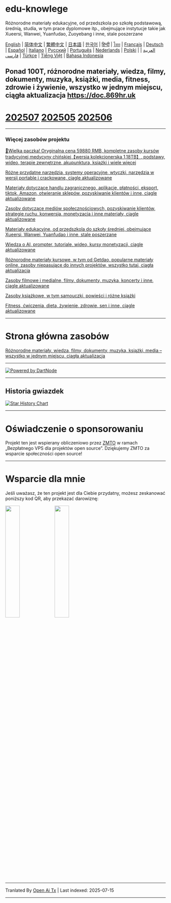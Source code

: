 # edu-knowlege
Różnorodne materiały edukacyjne, od przedszkola po szkołę podstawową, średnią, studia, w tym prace dyplomowe itp., obejmujące instytucje takie jak Xueersi, Wanwei, Yuanfudao, Zuoyebang i inne, stale poszerzane

[English](https://openaitx.github.io/view.html?user=mswnlz&project=edu-knowlege&lang=en) | [简体中文](https://openaitx.github.io/view.html?user=mswnlz&project=edu-knowlege&lang=zh-CN) | [繁體中文](https://openaitx.github.io/view.html?user=mswnlz&project=edu-knowlege&lang=zh-TW) | [日本語](https://openaitx.github.io/view.html?user=mswnlz&project=edu-knowlege&lang=ja) | [한국어](https://openaitx.github.io/view.html?user=mswnlz&project=edu-knowlege&lang=ko) | [हिन्दी](https://openaitx.github.io/view.html?user=mswnlz&project=edu-knowlege&lang=hi) | [ไทย](https://openaitx.github.io/view.html?user=mswnlz&project=edu-knowlege&lang=th) | [Français](https://openaitx.github.io/view.html?user=mswnlz&project=edu-knowlege&lang=fr) | [Deutsch](https://openaitx.github.io/view.html?user=mswnlz&project=edu-knowlege&lang=de) | [Español](https://openaitx.github.io/view.html?user=mswnlz&project=edu-knowlege&lang=es) | [Italiano](https://openaitx.github.io/view.html?user=mswnlz&project=edu-knowlege&lang=it) | [Русский](https://openaitx.github.io/view.html?user=mswnlz&project=edu-knowlege&lang=ru) | [Português](https://openaitx.github.io/view.html?user=mswnlz&project=edu-knowlege&lang=pt) | [Nederlands](https://openaitx.github.io/view.html?user=mswnlz&project=edu-knowlege&lang=nl) | [Polski](https://openaitx.github.io/view.html?user=mswnlz&project=edu-knowlege&lang=pl) | [العربية](https://openaitx.github.io/view.html?user=mswnlz&project=edu-knowlege&lang=ar) | [فارسی](https://openaitx.github.io/view.html?user=mswnlz&project=edu-knowlege&lang=fa) | [Türkçe](https://openaitx.github.io/view.html?user=mswnlz&project=edu-knowlege&lang=tr) | [Tiếng Việt](https://openaitx.github.io/view.html?user=mswnlz&project=edu-knowlege&lang=vi) | [Bahasa Indonesia](https://openaitx.github.io/view.html?user=mswnlz&project=edu-knowlege&lang=id)

Ponad 100T, różnorodne materiały, wiedza, filmy, dokumenty, muzyka, książki, media, fitness, zdrowie i żywienie, wszystko w jednym miejscu, ciągła aktualizacja https://doc.869hr.uk
------------------

# [202507](https://raw.githubusercontent.com/mswnlz/edu-knowlege/main/202507.md) [202505](https://raw.githubusercontent.com/mswnlz/edu-knowlege/main/202505.md) [202506](https://raw.githubusercontent.com/mswnlz/edu-knowlege/main/202506.md)


---------------

### Więcej zasobów projektu

[🎁Wielka paczka! Oryginalna cena 59880 RMB, kompletne zasoby kursów tradycyjnej medycyny chińskiej【wersja kolekcjonerska 1,18TB】, podstawy, wideo, terapie zewnętrzne, akupunktura, książki i wiele więcej](https://github.com/mswnlz/chinese-traditional)

[Różne przydatne narzędzia, systemy operacyjne, wtyczki, narzędzia w wersji portable i crackowane, ciągle aktualizowane](https://github.com/mswnlz/tools)


[Materiały dotyczące handlu zagranicznego, aplikacje, płatności, eksport, tiktok, Amazon, otwieranie sklepów, pozyskiwanie klientów i inne, ciągle aktualizowane](https://github.com/mswnlz/cross-border)

[Zasoby dotyczące mediów społecznościowych, pozyskiwanie klientów, strategie ruchu, konwersja, monetyzacja i inne materiały, ciągle aktualizowane](https://github.com/mswnlz/self-media)

[ Materiały edukacyjne, od przedszkola do szkoły średniej, obejmujące Xueersi, Wanwei, Yuanfudao i inne, stale poszerzane](https://github.com/mswnlz/edu-knowlege)

[Wiedza o AI, prompter, tutoriale, wideo, kursy monetyzacji, ciągle aktualizowane](https://github.com/mswnlz/AIknowledge)

[Różnorodne materiały kursowe, w tym od Getdao, popularne materiały online, zasoby niepasujące do innych projektów, wszystko tutaj, ciągła aktualizacja](https://github.com/mswnlz/curriculum)

[Zasoby filmowe i medialne, filmy, dokumenty, muzyka, koncerty i inne, ciągle aktualizowane](https://github.com/mswnlz/movies)

[Zasoby książkowe, w tym samouczki, powieści i różne książki](https://github.com/mswnlz/book)

[Fitness, ćwiczenia, dieta, żywienie, zdrowie, sen i inne, ciągle aktualizowane](https://github.com/mswnlz/healthy)



---------------

# Strona główna zasobów
[Różnorodne materiały, wiedza, filmy, dokumenty, muzyka, książki, media – wszystko w jednym miejscu, ciągła aktualizacja](https://github.com/mswnlz)

---------------

[![Powered by DartNode](https://dartnode.com/branding/DN-Open-Source-sm.png)](https://dartnode.com "Powered by DartNode - Free VPS for Open Source")

---------------


## Historia gwiazdek
[![Star History Chart](https://api.star-history.com/svg?repos=mswnlz/edu-knowlege&type=Date)](https://www.star-history.com/#mswnlz/edu-knowlege&Date)

---------------



# Oświadczenie o sponsorowaniu
Projekt ten jest wspierany obliczeniowo przez [ZMTO](https://console.vtexs.com/?affid=12967) w ramach „Bezpłatnego VPS dla projektów open source”.
Dziękujemy ZMTO za wsparcie społeczności open source!


---------------

# Wsparcie dla mnie

Jeśli uważasz, że ten projekt jest dla Ciebie przydatny, możesz zeskanować poniższy kod QR, aby przekazać darowiznę:
<p align="left">
  <img src="https://raw.githubusercontent.com/mswnlz/edu-knowlege/main/support-alipay.png" width="30%">
  <img src="https://raw.githubusercontent.com/mswnlz/edu-knowlege/main/wechat-qrcode.jpg" width="30%">
</p>


---

Tranlated By [Open Ai Tx](https://github.com/OpenAiTx/OpenAiTx) | Last indexed: 2025-07-15

---